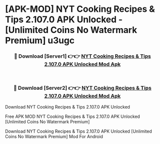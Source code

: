# [APK-MOD] NYT Cooking  Recipes & Tips 2.107.0 APK Unlocked - [Unlimited Coins No Watermark Premium] u3ugc



<div align="center">
<h3>🔴 Download [Server1] 👉👉 <a href="https://momento.my/?title=NYT_Cooking__Recipes_&_Tips_2.107.0_APK_Unlocked">NYT Cooking  Recipes & Tips 2.107.0 APK Unlocked Mod Apk</a></h3><br>

<h3>🔴 Download [Server2] 👉👉 <a href="https://momento.my/?title=NYT_Cooking__Recipes_&_Tips_2.107.0_APK_Unlocked">NYT Cooking  Recipes & Tips 2.107.0 APK Unlocked Mod Apk</a></h3>
</div>



Download NYT Cooking  Recipes & Tips 2.107.0 APK Unlocked 

Free APK MOD NYT Cooking  Recipes & Tips 2.107.0 APK Unlocked [Unlimited Coins No Watermark Premium]

Download NYT Cooking  Recipes & Tips 2.107.0 APK Unlocked [Unlimited Coins No Watermark Premium] Mod For Android
